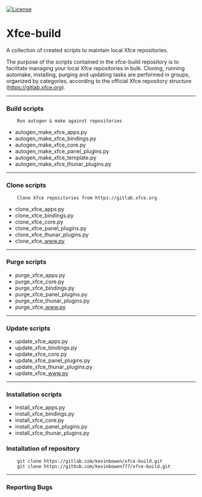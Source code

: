 [![License](https://img.shields.io/badge/License-GPL%20v2-blue.svg)](https://gitlab.com/kevinbowen/xfce-build/-/blob/master/LICENSE)

# Xfce-build

A collection of created scripts to maintain local Xfce repositories.

The purpose of the scripts contained in the xfce-build repository is to 
facilitate managing your local Xfce repositories in bulk. 
Cloning, running automake, installing, purging and updating tasks are 
performed in groups, organized by categories, according to the official 
Xfce repository structure (https://gitlab.xfce.org).

----
### Build scripts

        Run autogen & make against repositories

 - autogen_make_xfce_apps.py
 - autogen_make_xfce_bindings.py
 - autogen_make_xfce_core.py
 - autogen_make_xfce_panel_plugins.py
 - autogen_make_xfce_template.py
 - autogen_make_xfce_thunar_plugins.py

----
### Clone scripts

        Clone Xfce repositories from https://gitlab.xfce.org

 - clone_xfce_apps.py
 - clone_xfce_bindings.py
 - clone_xfce_core.py 
 - clone_xfce_panel_plugins.py
 - clone_xfce_thunar_plugins.py
 - clone_xfce_www.py

----
### Purge scripts

 - purge_xfce_apps.py
 - purge_xfce_core.py
 - purge_xfce_bindings.py
 - purge_xfce_panel_plugins.py
 - purge_xfce_thunar_plugins.py
 - purge_xfce_www.py

----
### Update scripts

 - update_xfce_apps.py
 - update_xfce_bindings.py
 - update_xfce_core.py
 - update_xfce_panel_plugins.py
 - update_xfce_thunar_plugins.py
 - update_xfce_www.py
----
### Installation scripts

 - install_xfce_apps.py
 - install_xfce_bindings.py
 - install_xfce_core.py
 - install_xfce_panel_plugins.py
 - install_xfce_thunar_plugins.py

### Installation of repository

        git clone https://gitlab.com/kevinbowen/xfce-build.git
        git clone https://github.com/kevinbowen777/xfce-build.git

----
### Reporting Bugs
